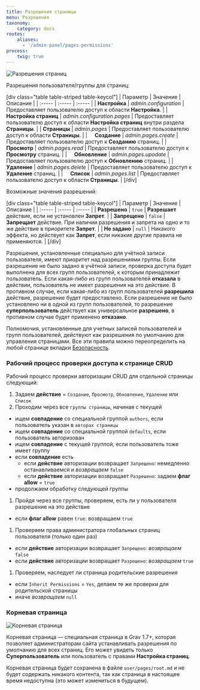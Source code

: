 ```yaml
---
title: Разрешения страницы
menu: Разрешения
taxonomy:
    category: docs
routes:
    aliases:
      - '/admin-panel/pages-permissions'
process:
    twig: true
---
```


![Разрешения страниц](page-permissions.png?width=2030&classes=shadow)

Разрешения пользователя/группы для страниц:

[div class="table table-striped table-keycol"]
| Параметр                              | Значение                      | Описание                                                          |
| :-----                                | :-----                        | :-----                                                            |
| **Настройка**                     | *admin.configuration*         | Предоставляет пользователю доступ к области **Настройка**. |
| &nbsp; &nbsp; **Настройка страниц** | *admin.configuration.pages*   | Предоставляет пользователю доступ к области **Настройка страниц** внутри раздела **Страницы**.  |
| **Страницы**                             | *admin.pages*                 | Предоставляет пользователю доступ к области **Страницы**.    |
| &nbsp; &nbsp; **Создание**              | *admin.pages.create*          | Предоставляет пользователю доступ к **Созданию** страниц.                        |
| &nbsp; &nbsp; **Просмотр**                | *admin.pages.read*            | Предоставляет пользователю доступ к **Просмотру** страниц.                          |
| &nbsp; &nbsp; **Обновление**              | *admin.pages.upodate*         | Предоставляет пользователю доступ к **Обновлению** страниц.                        |
| &nbsp; &nbsp; **Удаление**              | *admin.pages.delete*          | Предоставляет пользователю доступ к **Удаление** страниц.                        |
| &nbsp; &nbsp; **Список**                | *admin.pages.list*            | Предоставляет пользователю доступ к области **Страницы**.             |
[/div]

Возможные значения разрешений:

[div class="table table-striped table-keycol"]
| Параметр                              | Значение | Описание                                                                                                   |
| :-----                                | :-----   | :-----                                                                                                     |
| **Разрешено**                         | `true`   | **Разрешает** действие, если не установлен **Запрет**.                                                     |
| **Запрещено**                         | `false`  | **Запрещает** действие. При наличии разрешения и запрета на одно и то же действие в приоритете **Запрет**. |
| **Не задано**                         | `null`   | Никакого эффекта, но действует как **Запрет**, если никакие другие правила не применяются.                 |
[/div]

Разрешения, установленные специально для учётной записи пользователя, имеют приоритет над разрешениями группы. Если разрешение не было задано в учётной записи, проверка доступа будет выполнена для всех групп пользователей, к которым принадлежит пользователь. Если какая-либо из групп пользователей **отказала** в действии, пользователь не имеет разрешения на это действие. В противном случае, если какая-либо из групп пользователей **разрешила** действие, разрешение будет предоставлено. Если разрешение не было установлено ни в одной из групп пользователей, то разрешение **суперпользователь** действует как универсальное **разрешено**, в противном случае будет применено **отказано**.

Полномочия, установленные для учетных записей пользователей и групп пользователей, действуют как разрешения по умолчанию для управления страницами. Все эти правила можно переопределить на любой странице вкладки [Безопасность](/admin-panel/page/security).

### Рабочий процесс проверки доступа к странице CRUD

Рабочий процесс проверки авторизации CRUD для отдельной страницы следующий:

1. Задаем **действие** = `Создание`, `Просмотр`, `Обновление`, `Удаление` или `Список`
1. Проходим через все `группы страницы`, начиная с текущей
  - ищем **совпадение** со специальной группой `authors`, если пользователь указан в `авторах страницы`
  - ищем **совпадение** со специальной группой `defaults`, если пользователь авторизован
  - ищем **совпадение** с текущей группой, если пользователь тоже имеет группу
  - если **совпадение** есть
     - если **действие** авторизации возвращает `Запрещено`: немедленно останавливаемся и *возвращаем* `false`
     - если **действие** авторизации возвращает `Разрешено`: задаем **флаг allow** = `true`
  - продолжаем обработку следующей группы
1. Пройдя через все группы, проверяем, есть ли у пользователя разрешение на это действие
  - если **флаг allow** равен `true`: возвращаем `true`
1. Проверяем права администратора глобальных страниц пользователя (только один раз)
  - если **действие** авторизации возвращает `Запрещено`: *возвращаем* `false`
  - если **действие** авторизации возвращает `Разрешено`: *возвращаем* `true`
1. Проверяем, наследует ли страница родительские разрешения
  - если `Inherit Permissions` = `Yes`, делаем те же проверки для родительской страницы
  - иначе *возвращаем* `null`

### Корневая страница

![Корневая страница](page-permissions.png?width=2030&classes=shadow)

Корневая страница — специальная страница в Grav 1.7+, которая позволяет администраторам сайта устанавливать разрешения по умолчанию для всех страниц. Его может увидеть только **Суперпользователь** или пользователь с правами **Настройка страниц**.

Корневая страница будет сохранена в файле `user/pages/root.md` и не будет содержать никакого контента, так как страница в настоящее время недоступна (это может измениться в будущем).
